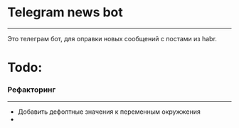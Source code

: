 # Telegram news bot
---
Это телеграм бот, для оправки новых сообщений с постами из habr.

# Todo:

### Рефакторинг
---
- Добавить дефолтные значения к переменным окружжения
- 
